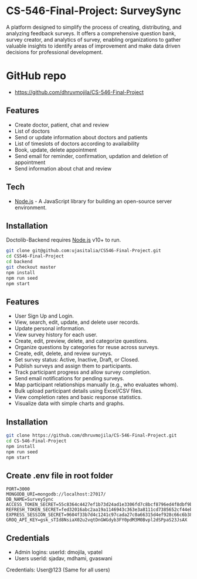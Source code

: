 # CS-546-Final-Project: SurveySync

A platform designed to simplify the process of creating, distributing, and analyzing feedback surveys. It offers a comprehensive question bank, survey creator, and analytics of survey, enabling organizations to gather valuable insights to identify areas of improvement and make data driven decisions for professional development.

# GitHub repo

-   https://github.com/dhruvmojila/CS-546-Final-Project

## Features

-   Create doctor, patient, chat and review
-   List of doctors
-   Send or update information about doctors and patients
-   List of timeslots of doctors according to availaibility
-   Book, update, delete appointment
-   Send email for reminder, confirmation, updation and deletion of appointment
-   Send information about chat and review

## Tech

-   [Node.js](https://nodejs.org/en/) - A JavaScript library for building an open-source server environment.

## Installation

Doctolib-Backend requires [Node.js](https://nodejs.org/) v10+ to run.

```sh
git clone git@github.com:ujasitalia/CS546-Final-Project.git
cd CS546-Final-Project
cd backend
git checkout master
npm install
npm run seed
npm start
```

## Features

-   User Sign Up and Login.
-   View, search, edit, update, and delete user records.
-   Update personal information.
-   View survey history for each user.
-   Create, edit, preview, delete, and categorize questions.
-   Organize questions by categories for reuse across surveys.
-   Create, edit, delete, and review surveys.
-   Set survey status: Active, Inactive, Draft, or Closed.
-   Publish surveys and assign them to participants.
-   Track participant progress and allow survey completion.
-   Send email notifications for pending surveys.
-   Map participant relationships manually (e.g., who evaluates whom).
-   Bulk upload participant details using Excel/CSV files.
-   View completion rates and basic response statistics.
-   Visualize data with simple charts and graphs.

## Installation

```sh
git clone https://github.com/dhruvmojila/CS-546-Final-Project.git
cd CS-546-Final-Project
npm install
npm run seed
npm start
```

## Create .env file in root folder

```
PORT=3000
MONGODB_URI=mongodb://localhost:27017/
DB_NAME=SurveySync
ACCESS_TOKEN_SECRET=55c8364c4427ef1b73d24ad1e3306fd7c8bcf8796ed4f8dbf9b754c6cbdf7dab
REFRESH_TOKEN_SECRET=fed32016abc2aa19a1146943c363e3a8111cd7385652cf44ebd4ced733d5b522
EXPRESS_SESSION_SECRET=9604f33b7d4c1241c97cada27c0a66315d4ef928c66c6b386c1e365c53714fff
GROQ_API_KEY=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
```

## Credentials

-   Admin logins:
    userId: dmojila, vpatel
-   Users
    userId: sjadav, mdhami, gvaswani

Credentials: User@123 (Same for all users)
